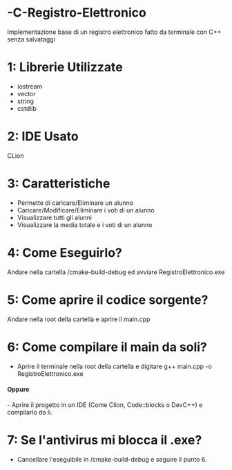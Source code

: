 # -C-Registro-Elettronico

Implementazione base di un registro elettronico fatto da terminale con C++
senza salvataggi

# 1: Librerie Utilizzate
- iostream
- vector
- string
- cstdlib

# 2: IDE Usato
CLion

# 3: Caratteristiche
- Permette di caricare/Eliminare un alunno
- Caricare/Modificare/Eliminare i voti di un alunno
- Visualizzare tutti gli alunni
- Visualizzare la media totale e i voti di un alunno

# 4: Come Eseguirlo?

Andare nella cartella /cmake-build-debug ed avviare RegistroElettronico.exe

# 5:  Come aprire il codice sorgente?

Andare nella root della cartella e aprire il main.cpp

# 6: Come compilare il main da soli?

- Aprire il terminale nella root della cartella e digitare g++ main.cpp -o RegistroElettronico.exe
<h4> Oppure </h4>
- Aprire il progetto in un IDE (Come Clion, Code::blocks o DevC++) e compilarlo da li.

# 7: Se l'antivirus mi blocca il .exe?
- Cancellare l'eseguibile in /cmake-build-debug e seguire il punto 6.

